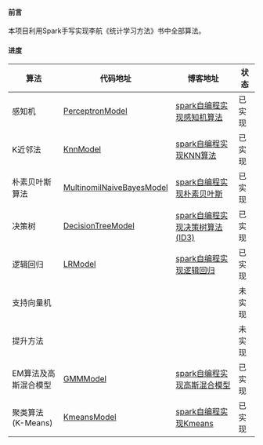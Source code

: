 
#### 前言
本项目利用Spark手写实现李航《统计学习方法》书中全部算法。


####  进度


算法 |代码地址|博客地址|状态|
---|---|---|---|
感知机|[PerceptronModel](https://github.com/wkwzzc/StatisticalLearningMethod/tree/master/src/main/scala/CH2_Perceptron)|[spark自编程实现感知机算法](https://blog.csdn.net/k_wzzc/article/details/88323467)|已实现
K近邻法|[KnnModel](https://github.com/wkwzzc/StatisticalLearningMethod/tree/master/src/main/scala/CH3_KNearestNeibor)|[spark自编程实现KNN算法](https://blog.csdn.net/k_wzzc/article/details/84310993)|已实现
朴素贝叶斯算法|[MultinomilNaiveBayesModel](https://github.com/wkwzzc/StatisticalLearningMethod/tree/master/src/main/scala/CH4_NaiveBayes)|[spark自编程实现朴素贝叶斯](https://blog.csdn.net/k_wzzc/article/details/88729534)|已实现
决策树|[DecisionTreeModel](https://github.com/wkwzzc/StatisticalLearningMethod/tree/master/src/main/scala/CH5_DecisionTree)|[spark自编程实现决策树算法(ID3)](https://blog.csdn.net/k_wzzc/article/details/103440568)|已实现
逻辑回归|[LRModel](https://github.com/wkwzzc/StatisticalLearningMethod/tree/master/src/main/scala/CH6_LogisticsRegression)|[spark自编程实现逻辑回归](https://blog.csdn.net/k_wzzc/article/details/106094021)|已实现
支持向量机| | |未实现
提升方法| | |未实现
EM算法及高斯混合模型|[GMMModel](https://github.com/wkwzzc/StatisticalLearningMethod/tree/master/src/main/scala/CH9_EM) |[spark自编程实现高斯混合模型](https://blog.csdn.net/k_wzzc/article/details/106448479) |已实现
聚类算法(K-Means)|[KmeansModel](https://github.com/wkwzzc/StatisticalLearningMethod/tree/master/src/main/scala/CH14_Clustering/Kmeans) |[spark自编程实现Kmeans](https://blog.csdn.net/k_wzzc/article/details/84594640) |已实现
